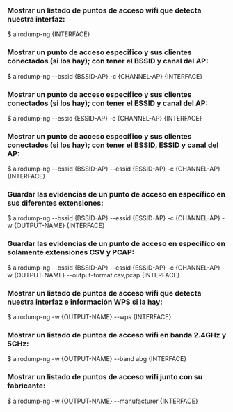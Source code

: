 ### Mostrar un listado de puntos de acceso wifi que detecta nuestra interfaz:
$ airodump-ng {INTERFACE}
### Mostrar un punto de acceso especifico y sus clientes conectados (si los hay); con tener el BSSID y canal del AP:
$ airodump-ng --bssid {BSSID-AP} -c {CHANNEL-AP} {INTERFACE}
### Mostrar un punto de acceso específico y sus clientes conectados (si los hay); con tener el ESSID y canal del AP:
$ airodump-ng --essid {ESSID-AP} -c {CHANNEL-AP} {INTERFACE}
### Mostrar un punto de acceso específico y sus clientes conectados (si los hay); con tener el BSSID, ESSID y canal del AP:
$ airodump-ng --bssid {BSSID-AP} --essid {ESSID-AP} -c {CHANNEL-AP} {INTERFACE}
### Guardar las evidencias de un punto de acceso en específico en sus diferentes extensiones:
$ airodump-ng --bssid {BSSID-AP} --essid {ESSID-AP} -c {CHANNEL-AP} -w {OUTPUT-NAME} {INTERFACE}
### Guardar las evidencias de un punto de acceso en específico en solamente extensiones CSV y PCAP:
$ airodump-ng --bssid {BSSID-AP} --essid {ESSID-AP} -c {CHANNEL-AP} -w {OUTPUT-NAME} --output-format csv,pcap {INTERFACE}
### Mostrar un listado de puntos de acceso wifi que detecta nuestra interfaz e información WPS si la hay:
$ airodump-ng -w {OUTPUT-NAME} --wps {INTERFACE}
### Mostrar un listado de puntos de acceso wifi en banda 2.4GHz y 5GHz:
$ airodump-ng -w {OUTPUT-NAME} --band abg {INTERFACE}
### Mostrar un listado de puntos de acceso wifi junto con su fabricante:
$ airodump-ng -w {OUTPUT-NAME} --manufacturer {INTERFACE}